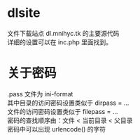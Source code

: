 # dlsite
文件下载站点 dl.mnihyc.tk 的主要源代码  
详细的设置可以在 inc.php 里面找到。
# 关于密码
.pass 文件为 ini-format  
其中目录的访问密码设置类似于 dirpass = ...  
文件的访问密码设置类似于 filepass = ...  
密码的查找顺序由：文件 < 当前目录 < 父目录  
密码中可以出现 urlencode() 的字符  
